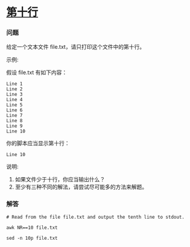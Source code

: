 # [第十行](https://leetcode-cn.com/problems/tenth-line)

### 问题

给定一个文本文件 file.txt，请只打印这个文件中的第十行。

示例:

假设 file.txt 有如下内容：

```
Line 1
Line 2
Line 3
Line 4
Line 5
Line 6
Line 7
Line 8
Line 9
Line 10
```
你的脚本应当显示第十行：

```
Line 10
```
说明:
1. 如果文件少于十行，你应当输出什么？
2. 至少有三种不同的解法，请尝试尽可能多的方法来解题。

### 解答

```
# Read from the file file.txt and output the tenth line to stdout.

awk NR==10 file.txt

sed -n 10p file.txt
```